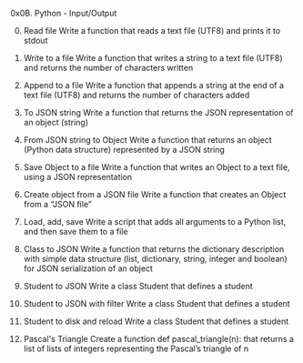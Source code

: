 0x0B. Python - Input/Output

0. Read file 
Write a function that reads a text file (UTF8) and prints it to stdout

1. Write to a file
Write a function that writes a string to a text file (UTF8) and returns the number of characters written

2. Append to a file
Write a function that appends a string at the end of a text file (UTF8) and returns the number of characters added

3. To JSON string
Write a function that returns the JSON representation of an object (string)

4. From JSON string to Object
Write a function that returns an object (Python data structure) represented by a JSON string

5. Save Object to a file
Write a function that writes an Object to a text file, using a JSON representation

6. Create object from a JSON file
Write a function that creates an Object from a “JSON file”

7. Load, add, save
Write a script that adds all arguments to a Python list, and then save them to a file

8. Class to JSON
Write a function that returns the dictionary description with simple data structure (list, dictionary, string, integer and boolean) for JSON serialization of an object

9. Student to JSON
Write a class Student that defines a student

10. Student to JSON with filter
Write a class Student that defines a student

11. Student to disk and reload
Write a class Student that defines a student

12. Pascal's Triangle
Create a function def pascal_triangle(n): that returns a list of lists of integers representing the Pascal’s triangle of n
